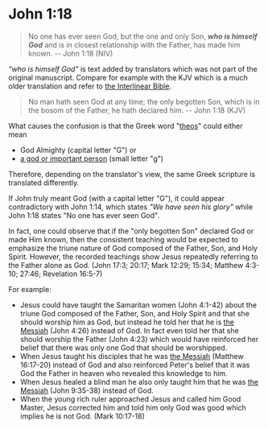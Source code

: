 # John 1:18

> No one has ever seen God, but the one and only Son, ***who is himself God*** and is in closest relationship with the Father, has made him known. -- John 1:18 (NIV)

*"who is himself God"* is text added by translators which was not part of the original manuscript. Compare for example with the KJV which is a much older translation 
and refer to [the Interlinear Bible](https://biblehub.com/interlinear/john/1-18.htm).

> No man hath seen God at any time; the only begotten Son, which is in the bosom of the Father, he hath declared him. -- John 1:18 (KJV)

What causes the confusion is that the Greek word "[theos](https://biblehub.com/greek/2316.htm)" could either mean 
* God Almighty (capital letter "G") or 
* [a god or important person](https://eternal.family.net.za/bible/concepts/god) (small letter "g")

Therefore, depending on the translator's view, the same Greek scripture is translated differently.

If John truly meant God (with a capital letter "G"), it could appear contradictory with John 1:14, which states *"We have seen his glory"* while John 1:18 states "No one has ever seen God".

In fact, one could observe that if the "only begotten Son" declared God or made Him known, then the consistent teaching would be expected to emphasize the triune nature of God composed of the Father, Son, and Holy Spirit. However, the recorded teachings show Jesus repeatedly referring to the Father alone as God. (John 17:3; 20:17; Mark 12:29; 15:34; Matthew 4:3-10; 27:46; Revelation 16:5-7)

For example:
* Jesus could have taught the Samaritan women (John 4:1-42) about the triune God composed of the Father, Son, and Holy Spirit and that she should worship him as God, but instead he told her that he is [the Messiah](https://eternal.family.net.za/bible/concepts/christ) (John 4:26) instead of God. In fact even told her that she should worship the Father (John 4:23) which would have reinforced her belief that there was only one God that should be worshipped.
* When Jesus taught his disciples that he was [the Messiah](https://eternal.family.net.za/bible/concepts/christ) (Matthew 16:17-20) instead of God and also reinforced Peter's belief that it was God the Father in heaven who revealed this knowledge to him.
* When Jesus healed a blind man he also only taught him that he was [the Messiah](https://eternal.family.net.za/bible/concepts/christ) (John 9:35-38) instead of God.
* When the young rich ruler approached Jesus and called him Good Master, Jesus corrected him and told him only God was good which implies he is not God. (Mark 10:17-18)
